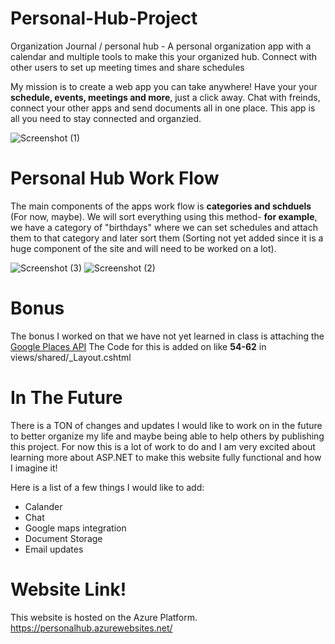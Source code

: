 ﻿# Personal-Hub-Project
Organization Journal / personal hub - A personal organization app with a calendar and multiple tools to make this your organized hub. Connect with other users to set up meeting times and share schedules

My mission is to create a web app you can take anywhere! Have your your **schedule, events, meetings
and more**, just a click away. Chat with freinds, connect your other apps and send documents all
in one place. This app is all you need to stay connected and organzied.

![Screenshot (1)](https://user-images.githubusercontent.com/92061523/195492055-6f035511-94a8-44d2-a27f-51a53e230274.png)

# Personal Hub Work Flow

The main components of the apps work flow is **categories and schduels** (For now, maybe). We will sort everything using this method- **for example**, we have a category of "birthdays" where we can set schedules and attach them to that category and later sort them (Sorting not yet added since it is a huge component of the site and will need to be worked on a lot).  

![Screenshot (3)](https://user-images.githubusercontent.com/92061523/195492081-bca0a1b1-70c8-4541-a015-a34890aacc48.png)
![Screenshot (2)](https://user-images.githubusercontent.com/92061523/195492074-603be27a-6bab-4c38-8737-5da6d49ff42c.png)

# Bonus

The bonus I worked on that we have not yet learned in class is attaching the [Google Places API](https://developers.google.com/maps/documentation/places/web-service/overview) 
The Code for this is added on like **54-62** in views/shared/_Layout.cshtml

# In The Future

There is a TON of changes and updates I would like to work on in the future to better organize my life and maybe being able to help others by publishing this project. For now this is a lot of work to do and I am very excited about learning more about ASP.NET to make this website fully functional and how I imagine it! 

Here is a list of a few things I would like to add:

 - Calander
 - Chat
 - Google maps integration
 - Document Storage
 - Email updates
 
 # Website Link!
 This website is hosted on the Azure Platform.
 https://personalhub.azurewebsites.net/

